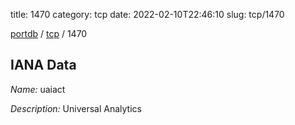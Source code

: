 title: 1470
category: tcp
date: 2022-02-10T22:46:10
slug: tcp/1470

[portdb](/) / [tcp](/category/tcp.html) / 1470


## IANA Data

_Name:_ uaiact

_Description:_ Universal Analytics

